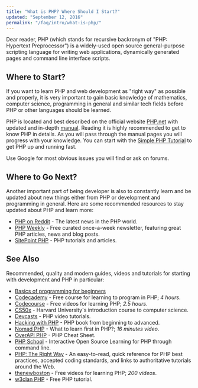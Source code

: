 ```yaml
---
title: "What is PHP? Where Should I Start?"
updated: "September 12, 2016"
permalink: "/faq/intro/what-is-php/"
---
```


Dear reader, PHP (which stands for recursive backronym of "PHP: Hypertext
Preprocessor") is a widely-used open source general-purpose scripting language
for writing web applications, dynamically generated pages and command line
interface scripts.

## Where to Start?

If you want to learn PHP and web development as "right way" as possible and
properly, it is very important to gain basic knowledge of mathematics, computer
science, programming in general and similar tech fields before PHP or other
languages should be learned.

PHP is located and best described on the official website [PHP.net](http://php.net)
with updated and in-depth [manual](http://php.net/manual). Reading it is highly
recommended to get to know PHP in details. As you will pass through the manual
pages you will progress with your knowledge. You can start with the
[Simple PHP Tutorial](http://php.net/manual/en/tutorial.php) to get PHP up and
running fast.

Use Google for most obvious issues you will find or ask on forums.

## Where to Go Next?

Another important part of being developer is also to constantly learn and be
updated about new things either from PHP or development and programming in general.
Here are some recommended resources to stay updated about PHP and learn more:

* [PHP on Reddit](https://www.reddit.com/r/PHP) - The latest news in the PHP world.
* [PHP Weekly](http://phpweekly.com) - Free curated once-a-week newsletter,
  featuring great PHP articles, news and blog posts.
* [SitePoint PHP](http://www.sitepoint.com/php/) - PHP tutorials and articles.

## See Also

Recommended, quality and modern guides, videos and tutorials for starting with
development and PHP in particular:

* [Basics of programming for beginners](http://avinashseth.com/basics-programming-for-beginners/)
* [Codecademy](http://www.codecademy.com/tracks/php) - Free course for learning
  to program in PHP; *4 hours*.
* [Codecourse](https://www.youtube.com/watch?v=QRmmISj6Rrw&list=PLfdtiltiRHWFD41D_LDomY1Fb-O9MtFqq) - Free
  videos for learning PHP; *2.5 hours*.
* [CS50x](https://www.edx.org/course/introduction-computer-science-harvardx-cs50x) - Harvard
  University's introduction course to computer science.
* [Devcasts](https://www.devcasts.io/tag/php/) - PHP video tutorials.
* [Hacking with PHP](http://www.hackingwithphp.com/) - PHP book from beginning to advanced.
* [Nomad PHP](https://www.youtube.com/watch?v=LpDSq7K_sUg) - What to learn first
  in PHP?; *16 minutes video*.
* [OverAPI PHP](http://overapi.com/php) - PHP Cheat Sheet.
* [PHP School](http://phpschool.io) - Interactive Open Source Learning for PHP
  through command line.
* [PHP: The Right Way](http://phptherightway.com) - An easy-to-read, quick reference
  for PHP best practices, accepted coding standards, and links to authoritative
  tutorials around the Web.
* [thenewboston](https://www.thenewboston.com/videos.php?cat=11) - Free videos
  for learning PHP; *200 videos*.
* [w3clan PHP](https://php.w3clan.com) - Free PHP tutorial.
